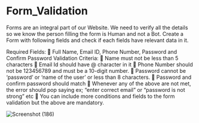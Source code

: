 # Form_Validation
Forms are an integral part of our Website. We need to verify all the details so we know the person filling the form is Human and not a Bot.
Create a Form with following fields and check if each fields have relevant data in it.

Required Fields:
 Full Name, Email ID, Phone Number, Password and Confirm Password
Validation Criteria:
 Name must not be less than 5 characters
 Email Id should have @ character in it
 Phone Number should not be 123456789 and must be a 10-digit number.
 Password cannot be ‘password’ or ‘name of the user’ or less than 8 characters.
 Password and confirm password should match
 Whenever any of the above are not met, the error should pop saying ex; “enter
correct email” or “password is not strong” etc
 You can include more conditions and fields to the form validation but the above
are mandatory.

![Screenshot (186)](https://github.com/viswajitverma/Form_Validation/assets/114184311/a0ecca0b-97ef-4710-afcd-5a5f3b38c379)


